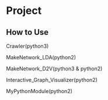 # Project

## How to Use
Crawler(python3)  

MakeNetwork_LDA(python2)  

MakeNetwork_D2V(python3 & python2)  

Interactive_Graph_Visualizer(python2)  

MyPythonModule(python2)  
